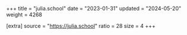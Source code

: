 +++
title = "julia.school"
date = "2023-01-31"
updated = "2024-05-20"
weight = 4268

[extra]
source = "https://julia.school"
ratio = 28
size = 4
+++
